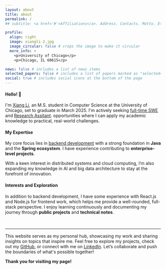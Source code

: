 ```yaml
---
layout: about
title: about
permalink: /
## subtitle: <a href='#'>Affiliations</a>. Address. Contacts. Motto. Etc.

profile:
  align: right
  image: xiangli-2.jpg
  image_circular: false # crops the image to make it circular
  more_info: >
    <p>University of Chicago</p>
    <p>Chicago, IL 60615</p>

news: false # includes a list of news items
selected_papers: false # includes a list of papers marked as "selected={true}"
social: true # includes social icons at the bottom of the page
---
```


#### Hello! 👋

I'm <a href='#'>Xiang Li</a>, an M.S. student in Computer Science at the University of Chicago, set to graduate in March 2025. I'm actively seeking <a href='#'>full-time SWE</a> and <a href='#'>Research Assitant</a>. opportunities where I can apply my academic knowledge to practical, real-world challenges.<br>


#### My Expertise

My core focus lies in <a href='#'>backend development</a> with a strong foundation in **Java** and the **Spring ecosystem**. I have experience contributing to **enterprise-level projects**. 

With a keen interest in distributed systems and cloud computing, I’m also expanding my knowledge in AI and big data architecture to stay at the forefront of innovation.<br>


#### Interests and Exploration

In addition to backend development, I have some experience with React.js and Node.js for frontend work, which helps me provide a well-rounded, full-stack perspective. I enjoy learning continuously and documenting my journey through **public projects** and **technical notes**.


<br>

---

This website serves as my personal hub, showcasing my work and sharing insights on topics that inspire me. Feel free to explore my projects, check out my [<a href='#'>GitHub</a>](https://github.com/xiangli-damien), or connect with me on <a href='#'>[LinkedIn](https://www.linkedin.com/in/xiangli-damien)</a>. Let’s collaborate and push the boundaries of what's possible together!


**Thank you for visiting my page!**

